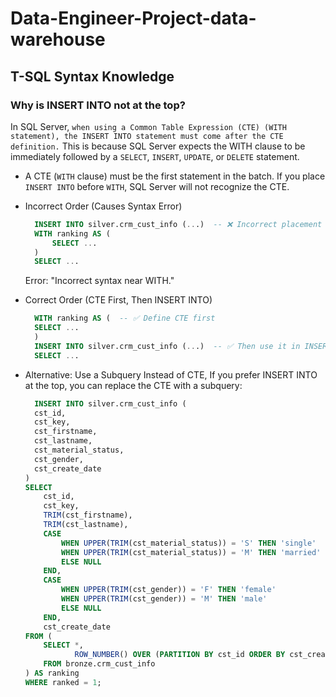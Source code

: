 # Data-Engineer-Project-data-warehouse


## T-SQL Syntax Knowledge
### Why is INSERT INTO not at the top?
In SQL Server, ```when using a Common Table Expression (CTE) (WITH statement), the INSERT INTO statement must come after the CTE definition.``` This is because SQL Server expects the WITH clause to be immediately followed by a ```SELECT```, ```INSERT```, ```UPDATE```, or ```DELETE``` statement.
* A CTE (```WITH``` clause) must be the first statement in the batch.
If you place ```INSERT INTO``` before ```WITH```, SQL Server will not recognize the CTE.

- Incorrect Order (Causes Syntax Error)
  ```sql
    INSERT INTO silver.crm_cust_info (...)  -- ❌ Incorrect placement
    WITH ranking AS (
        SELECT ...
    )
    SELECT ...
    ```
  Error: "Incorrect syntax near WITH."
  
- Correct Order (CTE First, Then INSERT INTO)
  ```sql
    WITH ranking AS (  -- ✅ Define CTE first
    SELECT ...
    )
    INSERT INTO silver.crm_cust_info (...)  -- ✅ Then use it in INSERT
    SELECT ...
    ```
  
- Alternative: Use a Subquery Instead of CTE, If you prefer INSERT INTO at the top, you can replace the CTE with a subquery:
  ```sql
    INSERT INTO silver.crm_cust_info (
    cst_id,
    cst_key,
    cst_firstname,
    cst_lastname,
    cst_material_status,
    cst_gender,
    cst_create_date
  )
  SELECT
      cst_id,
      cst_key,
      TRIM(cst_firstname),
      TRIM(cst_lastname),
      CASE
          WHEN UPPER(TRIM(cst_material_status)) = 'S' THEN 'single'
          WHEN UPPER(TRIM(cst_material_status)) = 'M' THEN 'married'
          ELSE NULL
      END,
      CASE
          WHEN UPPER(TRIM(cst_gender)) = 'F' THEN 'female'
          WHEN UPPER(TRIM(cst_gender)) = 'M' THEN 'male'
          ELSE NULL
      END,
      cst_create_date
  FROM (
      SELECT *,
             ROW_NUMBER() OVER (PARTITION BY cst_id ORDER BY cst_create_date DESC) AS ranked
      FROM bronze.crm_cust_info
  ) AS ranking
  WHERE ranked = 1;
  ```


    

